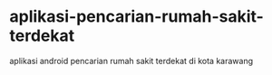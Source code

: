 # aplikasi-pencarian-rumah-sakit-terdekat
aplikasi android pencarian rumah sakit terdekat di kota karawang
